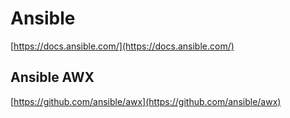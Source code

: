 # Ansible

[https://docs.ansible.com/](https://docs.ansible.com/)

## Ansible AWX

[https://github.com/ansible/awx](https://github.com/ansible/awx)
